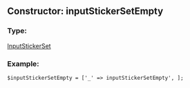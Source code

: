 ## Constructor: inputStickerSetEmpty  

### Type: 

[InputStickerSet](../types/InputStickerSet.md)
### Example:

```
$inputStickerSetEmpty = ['_' => inputStickerSetEmpty', ];
```